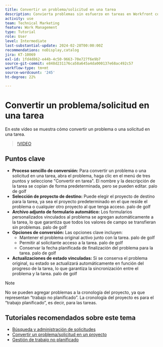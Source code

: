 ```yaml
---
title: Convertir un problema/solicitud en una tarea
description: Convierta problemas sin esfuerzo en tareas en Workfront con nombres editables, archivos adjuntos de formulario personalizados sin problemas, selección de proyectos flexible, opciones de conversión y actualizaciones de estado sincronizadas para flujos de trabajo optimizados.
activity: use
team: Technical Marketing
feature: Work Management
type: Tutorial
role: User
level: Intermediate
last-substantial-update: 2024-02-28T00:00:00Z
recommendations: noDisplay,catalog
jira: KT-10069
exl-id: 1fd4d862-e44b-4c50-9663-70e727f6e9b7
source-git-commit: e848d231176ca58a645a4da000137e68ac492c57
workflow-type: tm+mt
source-wordcount: '245'
ht-degree: 22%

---
```


# Convertir un problema/solicitud en una tarea

En este vídeo se muestra cómo convertir un problema o una solicitud en una tarea.

>[!VIDEO](https://video.tv.adobe.com/v/3445433/?quality=12&learn=on&enablevpops&captions=spa)

## Puntos clave

* **Proceso sencillo de conversión:** Para convertir un problema o una solicitud en una tarea, abra el problema, haga clic en el menú de tres puntos y seleccione &quot;Convertir en tarea&quot;. El nombre y la descripción de la tarea se copian de forma predeterminada, pero se pueden editar. palo de golf
* **Selección de proyecto de destino:** Puede elegir el proyecto de destino para la tarea, ya sea el proyecto predeterminado en el que reside el problema o cualquier otro proyecto al que tenga acceso. palo de golf
* **Archivo adjunto de formulario automático:** Los formularios personalizados vinculados al problema se agregan automáticamente a la tarea, lo que garantiza que todos los valores de campo se transfieran sin problemas. palo de golf
* **Opciones de conversión:** Las opciones clave incluyen:
   * Mantener el problema original activo junto con la tarea. palo de golf
   * Permitir al solicitante acceso a la tarea. palo de golf
   * Conservar la fecha planificada de finalización del problema para la tarea. palo de golf
* **Actualizaciones de estado vinculadas:** Si se conserva el problema original, su estado se actualizará automáticamente en función del progreso de la tarea, lo que garantiza la sincronización entre el problema y la tarea. palo de golf


>[!NOTE]
>
>No se pueden agregar problemas a la cronología del proyecto, ya que representan “trabajo no planificado”. La cronología del proyecto es para el “trabajo planificado”, es decir, para las tareas.

## Tutoriales recomendados sobre este tema

* [Búsqueda y administración de solicitudes](/help/manage-work/issues-requests/find-requests.md)
* [Convertir un problema/solicitud en un proyecto](/help/manage-work/issues-requests/create-a-project-from-a-request.md)
* [Gestión de trabajo no planificado](/help/manage-work/issues-requests/handle-unplanned-work.md)

